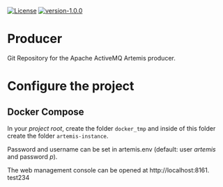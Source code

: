 [![License](https://img.shields.io/badge/License-MIT-blue)](https://opensource.org/licenses/MIT)
[![version-1.0.0](https://img.shields.io/badge/version-0.0.1%E2%80%94alpha-blue)](https://github.com/HKA-IWI-1/AvG-S2-Producer)

# Producer
Git Repository for the Apache ActiveMQ Artemis producer.
# Configure the project

## Docker Compose

In your _project root_, create the folder `docker_tmp` and inside of this folder create the folder `artemis-instance`.

Password and username can be set in artemis.env (default: user _artemis_ and password _p_).

The web management console can be opened at http://localhost:8161.
test234
